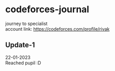 # codeforces-journal
journey to specialist\
account link: https://codeforces.com/profile/rivak

## Update-1
22-01-2023\
Reached pupil :D